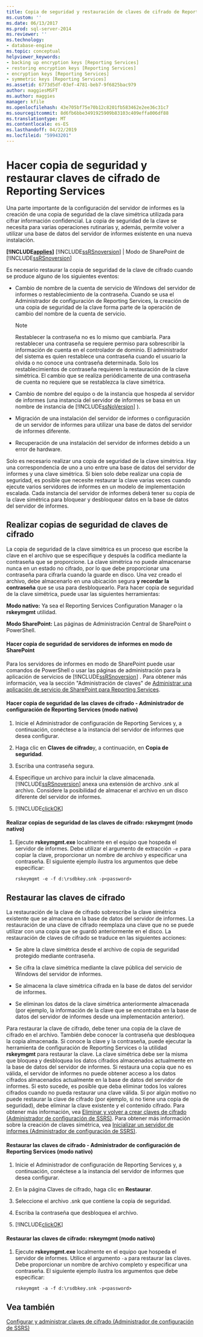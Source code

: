 ```yaml
---
title: Copia de seguridad y restauración de claves de cifrado de Reporting Services | Microsoft Docs
ms.custom: ''
ms.date: 06/13/2017
ms.prod: sql-server-2014
ms.reviewer: ''
ms.technology:
- database-engine
ms.topic: conceptual
helpviewer_keywords:
- backing up encryption keys [Reporting Services]
- restoring encryption keys [Reporting Services]
- encryption keys [Reporting Services]
- symmetric keys [Reporting Services]
ms.assetid: 6773d5df-03ef-4781-beb7-9f6825bac979
author: maggiesMSFT
ms.author: maggies
manager: kfile
ms.openlocfilehash: 43e705bf75e70b12c8201fb583462e2ee36c31c7
ms.sourcegitcommit: 8d6fb6bbe3491925909b83103c409effa006df88
ms.translationtype: MT
ms.contentlocale: es-ES
ms.lasthandoff: 04/22/2019
ms.locfileid: "59943201"
---
```

# <a name="back-up-and-restore-reporting-services-encryption-keys"></a>Hacer copia de seguridad y restaurar claves de cifrado de Reporting Services
  Una parte importante de la configuración del servidor de informes es la creación de una copia de seguridad de la clave simétrica utilizada para cifrar información confidencial. La copia de seguridad de la clave se necesita para varias operaciones rutinarias y, además, permite volver a utilizar una base de datos del servidor de informes existente en una nueva instalación.  
  
 **[!INCLUDE[applies](../../includes/applies-md.md)]**  [!INCLUDE[ssRSnoversion](../../includes/ssrsnoversion-md.md)] | Modo de SharePoint de [!INCLUDE[ssRSnoversion](../../includes/ssrsnoversion-md.md)]   
  
 Es necesario restaurar la copia de seguridad de la clave de cifrado cuando se produce alguno de los siguientes eventos:  
  
-   Cambio de nombre de la cuenta de servicio de Windows del servidor de informes o restablecimiento de la contraseña. Cuando se usa el Administrador de configuración de Reporting Services, la creación de una copia de seguridad de la clave forma parte de la operación de cambio del nombre de la cuenta de servicio.  
  
    > [!NOTE]  
    >  Restablecer la contraseña no es lo mismo que cambiarla. Para restablecer una contraseña se requiere permiso para sobrescribir la información de cuenta en el controlador de dominio. El administrador del sistema es quien restablece una contraseña cuando el usuario la olvida o no conoce una contraseña determinada. Solo los restablecimientos de contraseña requieren la restauración de la clave simétrica. El cambio que se realiza periódicamente de una contraseña de cuenta no requiere que se restablezca la clave simétrica.  
  
-   Cambio de nombre del equipo o de la instancia que hospeda al servidor de informes (una instancia del servidor de informes se basa en un nombre de instancia de [!INCLUDE[ssNoVersion](../../includes/ssnoversion-md.md)] ).  
  
-   Migración de una instalación del servidor de informes o configuración de un servidor de informes para utilizar una base de datos del servidor de informes diferente.  
  
-   Recuperación de una instalación del servidor de informes debido a un error de hardware.  
  
 Solo es necesario realizar una copia de seguridad de la clave simétrica. Hay una correspondencia de uno a uno entre una base de datos del servidor de informes y una clave simétrica. Si bien solo debe realizar una copia de seguridad, es posible que necesite restaurar la clave varias veces cuando ejecute varios servidores de informes en un modelo de implementación escalada. Cada instancia del servidor de informes deberá tener su copia de la clave simétrica para bloquear y desbloquear datos en la base de datos del servidor de informes.  
  
  
## <a name="backing-up-the-encryption-keys"></a>Realizar copias de seguridad de claves de cifrado  
 La copia de seguridad de la clave simétrica es un proceso que escribe la clave en el archivo que se especifique y después la codifica mediante la contraseña que se proporcione. La clave simétrica no puede almacenarse nunca en un estado no cifrado, por lo que debe proporcionar una contraseña para cifrarla cuando la guarde en disco. Una vez creado el archivo, debe almacenarlo en una ubicación segura **y recordar la contraseña** que se usa para desbloquearlo. Para hacer copia de seguridad de la clave simétrica, puede usar las siguientes herramientas:  
  
 **Modo nativo:** Ya sea el Reporting Services Configuration Manager o la **rskeymgmt** utilidad.  
  
 **Modo SharePoint:** Las páginas de Administración Central de SharePoint o PowerShell.  
  
####  <a name="bkmk_backup_sharepoint"></a> Hacer copia de seguridad de servidores de informes en modo de SharePoint  
 Para los servidores de informes en modo de SharePoint puede usar comandos de PowerShell o usar las páginas de administración para la aplicación de servicios de [!INCLUDE[ssRSnoversion](../../includes/ssrsnoversion-md.md)] . Para obtener más información, vea la sección "Administración de claves" de [Administrar una aplicación de servicio de SharePoint para Reporting Services](../manage-a-reporting-services-sharepoint-service-application.md).  
  
####  <a name="bkmk_backup_configuration_manager"></a> Hacer copia de seguridad de las claves de cifrado - Administrador de configuración de Reporting Services (modo nativo)  
  
1.  Inicie el Administrador de configuración de Reporting Services y, a continuación, conéctese a la instancia del servidor de informes que desea configurar.  
  
2.  Haga clic en **Claves de cifrado**y, a continuación, en **Copia de seguridad**.  
  
3.  Escriba una contraseña segura.  
  
4.  Especifique un archivo para incluir la clave almacenada. [!INCLUDE[ssRSnoversion](../../includes/ssrsnoversion-md.md)] anexa una extensión de archivo .snk al archivo. Considere la posibilidad de almacenar el archivo en un disco diferente del servidor de informes.  
  
5.  [!INCLUDE[clickOK](../../includes/clickok-md.md)]  
  
####  <a name="bkmk_backup_rskeymgmt"></a> Realizar copias de seguridad de las claves de cifrado: rskeymgmt (modo nativo)  
  
1.  Ejecute **rskeymgmt.exe** localmente en el equipo que hospeda el servidor de informes. Debe utilizar el argumento de extracción `-e` para copiar la clave, proporcionar un nombre de archivo y especificar una contraseña. El siguiente ejemplo ilustra los argumentos que debe especificar:  
  
    ```  
    rskeymgmt -e -f d:\rsdbkey.snk -p<password>  
    ```  
  
## <a name="restore-encryption-keys"></a>Restaurar las claves de cifrado  
 La restauración de la clave de cifrado sobrescribe la clave simétrica existente que se almacena en la base de datos del servidor de informes. La restauración de una clave de cifrado reemplaza una clave que no se puede utilizar con una copia que se guardó anteriormente en el disco. La restauración de claves de cifrado se traduce en las siguientes acciones:  
  
-   Se abre la clave simétrica desde el archivo de copia de seguridad protegido mediante contraseña.  
  
-   Se cifra la clave simétrica mediante la clave pública del servicio de Windows del servidor de informes.  
  
-   Se almacena la clave simétrica cifrada en la base de datos del servidor de informes.  
  
-   Se eliminan los datos de la clave simétrica anteriormente almacenada (por ejemplo, la información de la clave que se encontraba en la base de datos del servidor de informes desde una implementación anterior).  
  
 Para restaurar la clave de cifrado, debe tener una copia de la clave de cifrado en el archivo. También debe conocer la contraseña que desbloquea la copia almacenada. Si conoce la clave y la contraseña, puede ejecutar la herramienta de configuración de Reporting Services o la utilidad **rskeymgmt** para restaurar la clave. La clave simétrica debe ser la misma que bloquea y desbloquea los datos cifrados almacenados actualmente en la base de datos del servidor de informes. Si restaura una copia que no es válida, el servidor de informes no puede obtener acceso a los datos cifrados almacenados actualmente en la base de datos del servidor de informes. Si esto sucede, es posible que deba eliminar todos los valores cifrados cuando no pueda restaurar una clave válida. Si por algún motivo no puede restaurar la clave de cifrado (por ejemplo, si no tiene una copia de seguridad), debe eliminar la clave existente y el contenido cifrado. Para obtener más información, vea [Eliminar y volver a crear claves de cifrado &#40;Administrador de configuración de SSRS&#41;](ssrs-encryption-keys-delete-and-re-create-encryption-keys.md). Para obtener más información sobre la creación de claves simétrica, vea [Inicializar un servidor de informes &#40;Administrador de configuración de SSRS&#41;](ssrs-encryption-keys-initialize-a-report-server.md).  
  
####  <a name="bkmk_restore_configuration_manager"></a> Restaurar las claves de cifrado - Administrador de configuración de Reporting Services (modo nativo)  
  
1.  Inicie el Administrador de configuración de Reporting Services y, a continuación, conéctese a la instancia del servidor de informes que desea configurar.  
  
2.  En la página Claves de cifrado, haga clic en **Restaurar**.  
  
3.  Seleccione el archivo .snk que contiene la copia de seguridad.  
  
4.  Escriba la contraseña que desbloquea el archivo.  
  
5.  [!INCLUDE[clickOK](../../includes/clickok-md.md)]  
  
####  <a name="bkmk_restore_rskeymgmt"></a> Restaurar las claves de cifrado: rskeymgmt (modo nativo)  
  
1.  Ejecute **rskeymgmt.exe** localmente en el equipo que hospeda el servidor de informes. Utilice el argumento `-a` para restaurar las claves. Debe proporcionar un nombre de archivo completo y especificar una contraseña. El siguiente ejemplo ilustra los argumentos que debe especificar:  
  
    ```  
    rskeymgmt -a -f d:\rsdbkey.snk -p<password>  
    ```  
  
## <a name="see-also"></a>Vea también  
 [Configurar y administrar claves de cifrado &#40;Administrador de configuración de SSRS&#41;](ssrs-encryption-keys-manage-encryption-keys.md)  
  
  
